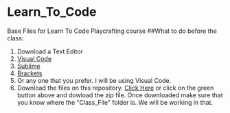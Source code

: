 # Learn_To_Code
 Base Files for Learn To Code Playcrafting course
##What to do before the class:
1. Download a Text Editor  
  1. [Visual Code](https://code.visualstudio.com/)  
  2. [Sublime](https://www.sublimetext.com/)  
  3. [Brackets](http://brackets.io/)  
  4. Or any one that you prefer. I  will be using Visual Code.  
2. Download the files on this repository. [Click Here](https://github.com/mtc9417/Learn_To_Code/archive/master.zip)
or click on the green button above and dowload the zip file. Once downloaded make sure that you know where the
"Class_File" folder is. We will be working in that.
